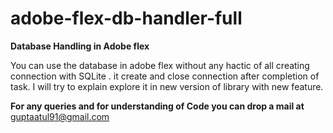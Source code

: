 # adobe-flex-db-handler-full
<b>Database Handling in Adobe flex </b>

You can use the database in adobe flex without any hactic of all creating connection with SQLite .
it create and close connection after completion of task. 
I will try to explain explore it in new version of library with new feature.

<b>For any queries and for understanding of Code you can drop a mail at </b>guptaatul91@gmail.com 
